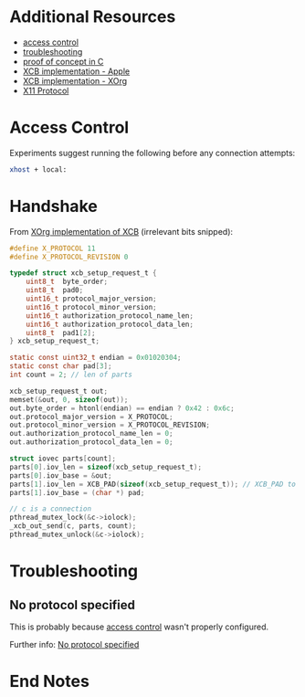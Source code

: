 # Additional Resources
 * [access control](#access-control)
 * [troubleshooting](#troubleshooting)
 * [proof of concept in C](poc/x11-poc.c)
 * [XCB implementation - Apple][1]
 * [XCB implementation - XOrg][2]
 * [X11 Protocol][5]

# Access Control
Experiments suggest running the following before any connection attempts:

```sh
xhost + local:
```

# Handshake
From [XOrg implementation of XCB][2] (irrelevant bits snipped):

```c
#define X_PROTOCOL 11
#define X_PROTOCOL_REVISION 0

typedef struct xcb_setup_request_t {
    uint8_t  byte_order;
    uint8_t  pad0;
    uint16_t protocol_major_version;
    uint16_t protocol_minor_version;
    uint16_t authorization_protocol_name_len;
    uint16_t authorization_protocol_data_len;
    uint8_t  pad1[2];
} xcb_setup_request_t;

static const uint32_t endian = 0x01020304;
static const char pad[3];
int count = 2; // len of parts

xcb_setup_request_t out;
memset(&out, 0, sizeof(out));
out.byte_order = htonl(endian) == endian ? 0x42 : 0x6c;
out.protocol_major_version = X_PROTOCOL;
out.protocol_minor_version = X_PROTOCOL_REVISION;
out.authorization_protocol_name_len = 0;
out.authorization_protocol_data_len = 0;

struct iovec parts[count];
parts[0].iov_len = sizeof(xcb_setup_request_t);
parts[0].iov_base = &out;
parts[1].iov_len = XCB_PAD(sizeof(xcb_setup_request_t)); // XCB_PAD to 4 bytes
parts[1].iov_base = (char *) pad;

// c is a connection
pthread_mutex_lock(&c->iolock);
_xcb_out_send(c, parts, count);
pthread_mutex_unlock(&c->iolock);
```

# Troubleshooting

## No protocol specified
This is probably because [access control](#access-control) wasn't properly
configured.

Further info: [No protocol specified][4]

# End Notes
[1]: <https://opensource.apple.com/source/X11libs/X11libs-17.3/libxcb/libxcb-1.0/src/xcb_util.c.auto.html> "Apple xcb_util.c"

[2]: <https://gitlab.freedesktop.org/xorg/lib/libxcb/-/blob/master/src/xcb_util.c> "XOrg xcb_util.c"

[3]: <https://www.x.org/releases/X11R7.6/doc/xproto/x11protocol.html> "X Window System Protocol"

[4]: <https://unix.stackexchange.com/questions/209746/how-to-resolve-no-protocol-specified-for-su-user> "Stack Exchange - How to resolve ..."

[5]: <https://stackoverflow.com/questions/9644251/how-do-unix-domain-sockets-differentiate-between-multiple-clients> "UNIX sockets with multiple clients"
